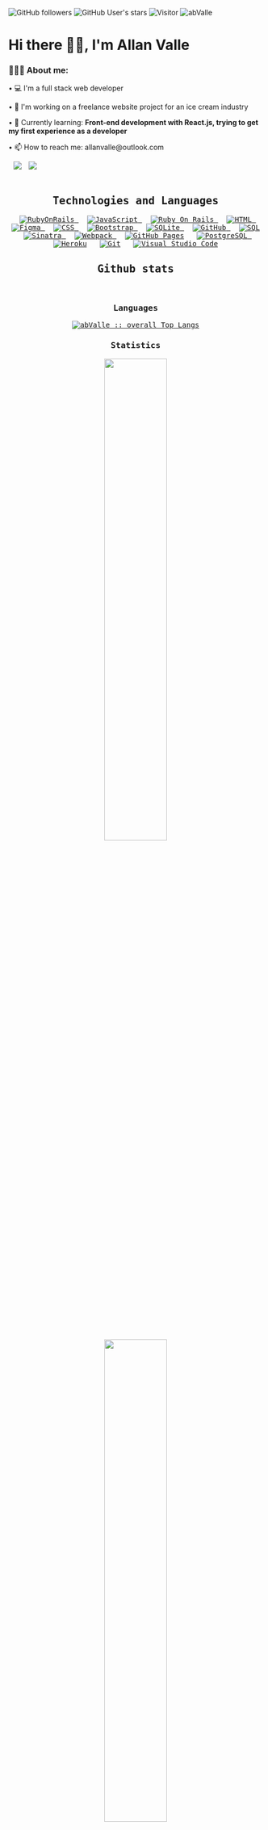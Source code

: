 
![GitHub followers](https://img.shields.io/github/followers/abValle?style=social) ![GitHub User's stars](https://img.shields.io/github/stars/abValle?style=social) 
![Visitor](https://visitor-badge.laobi.icu/badge?page_id=abValle.repoName) <img src="https://komarev.com/ghpvc/?username=abValle" alt="abValle"/>


<h1 align="left">Hi there 👋🏽, I'm Allan Valle</h1>
<div align="left">
    <h3>👨🏽‍💻 About me:</h3>
    <p>• 💻 I'm a full stack web developer</b></p>
    <p>• 🔭 I'm working on a freelance website project for an ice cream industry </p>
    <p>• 🌱 Currently learning: <b>Front-end development with React.js, trying to get my first experience as a developer</b></p>
    <p>• 📫 How to reach me: allanvalle@outlook.com</p>
    <a style="margin-left: 10px;"  target="_blank" href="https://www.linkedin.com/in/allan-barros-valle/">
	<img src="https://img.icons8.com/doodle/40/000000/linkedin--v2.png"></a>
    <a style="margin-left: 10px;"  target="_blank" href="https://wa.me/5535999568570">
	<img src="https://img.icons8.com/doodle/40/000000/whatsapp--v2.png"></a>
</div><br>

<div>
  <samp>
    <h2 align="center">Technologies and Languages</h2>
    <p align="center">
      &emsp;
      <a href="https://rubyonrails.org/" target="_blank"> 
        <img alt="RubyOnRails" src="https://img.shields.io/badge/Ruby%20on%20Rails-CC0000.svg?logo=rubyonrails&logoColor=white">
      </a>
      &emsp;
      <a href="https://developer.mozilla.org/en-US/docs/Web/JavaScript" target="_blank"> 
        <img alt="JavaScript" src="https://img.shields.io/badge/JavaScript%20-%23F7DF1E.svg?logo=javascript&logoColor=black">
      </a>
      &emsp;
      <a href="https://ruby-doc.org/" target="_blank"> 
        <img alt="Ruby On Rails" src="https://img.shields.io/badge/Ruby-CC0000.svg?logo=ruby&logoColor=white">
      </a>
      &emsp; 
      <a href="https://www.w3.org/html/" target="_blank"> 
       <img alt="HTML" src="https://img.shields.io/badge/HTML5%20-%23E34F26.svg?logo=html5&logoColor=white">
      </a>
      &emsp; 
      <a href="https://www.figma.com/" target="_blank"> 
       <img alt="Figma" src="https://img.shields.io/badge/Figma%20-F24E1E.svg?logo=figma&logoColor=white">
      </a>
      &emsp;
      <a href="https://www.w3schools.com/css/" target="_blank">
        <img alt="CSS" src="https://img.shields.io/badge/CSS%20-%231572B6.svg?logo=css3&logoColor=white">
      </a> 
      &emsp;
      <a href="https://getbootstrap.com" target="_blank"> 
        <img alt="Bootstrap" src="https://img.shields.io/badge/Bootstrap-%23563D7C.svg?style=flat&logo=bootstrap&logoColor=white"/>
      </a>
      &emsp;
      <a href="https://www.sqlite.org/"><img alt="SQLite" src ="https://img.shields.io/badge/Sqlite-%2307405e.svg?style=flat&logo=sqlite&logoColor=white"/>
      </a>
      &emsp;
      <a href="https://github.com/abValle"><img alt="GitHub" src ="https://img.shields.io/badge/GitHub-181717.svg?style=flat&logo=github&logoColor=white"/>
      </a>
      &emsp;
      <a href="#" target="_blank"> 
        <img alt="SQL" src="https://img.shields.io/badge/SQL-4479A1.svg?logo=sql&logoColor=white">
      </a>
      &emsp;
      <a href="https://sinatrarb.com/" target="_blank"> 
        <img alt="Sinatra" src="https://img.shields.io/badge/Sinatra-000000.svg?logo=rubysinatra&logoColor=white">
      </a>
      &emsp;
      <a href="https://webpack.js.org/" target="_blank"> 
        <img alt="Webpack" src="https://img.shields.io/badge/Webpack-8DD6F9.svg?logo=webpack&logoColor=white">
      </a>
      &emsp;
      <a href="https://www.github.com"><img alt="GitHub Pages" src="https://img.shields.io/badge/GitHub%20Pages-%23327FC7.svg?logo=githubpages&logoColor=white"></a>
      &emsp;
      <a href="https://www.postgresql.org/" target="_blank"> 
        <img alt="PostgreSQL" src="https://img.shields.io/badge/PostgreSQL-4169E1.svg?logo=postgresql&logoColor=white">
      </a>
      &emsp;
      <a href="https://www.heroku.com/"><img alt="Heroku" src="https://img.shields.io/badge/Heroku%20-%23430098.svg?logo=heroku&logoColor=white"></a>  
      &emsp;
      <a href="#"><img alt="Git" src="https://img.shields.io/badge/Git%20-%23F05033.svg?logo=git&logoColor=white"></a>
      &emsp;
      <a href="#"><img alt="Visual Studio Code" src="https://img.shields.io/badge/Visual%20Studio%20Code-0078d7.svg?logo=visual-studio-code&logoColor=white"></a>
    </p>
    <h2 align="center"> Github stats </h2>
    <br/>
    <h3 align="center">Languages</h3>
    <p align="center">
      <a href="https://github.com/abValle/">
        <img src="https://github-readme-stats.vercel.app/api/top-langs/?username=abValle&theme=gruvbox&layout=compact&border_color=e4e2e2"
        alt="abValle :: overall Top Langs " />
      </a>
    </p>
    <h3 align="center">Statistics</h3>
    <p align="center">
      <a href="https://github.com/abValle/">
        <img width="49.5%" src="https://github-readme-stats.vercel.app/api?username=abValle&show_icons=true&theme=gruvbox" />
      </a>
    </p>
    <p align="center">
      <a href="https://github.com/abValle/">
        <img width="49.5%" src="https://github-readme-streak-stats.herokuapp.com/?user=abValle&theme=gruvbox" />
      </a>
    </p>
    <br>
  </samp>
</div>
